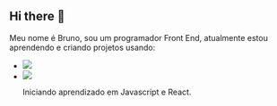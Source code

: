 ## Hi there :raised_hands:

 Meu nome é Bruno, sou um programador Front End, atualmente estou aprendendo e criando projetos usando:
 
  - <img src="https://img.shields.io/badge/HTML-239120?style=for-the-badge&logo=html5&logoColor=white"/>
  - <img src="https://img.shields.io/badge/CSS-239120?&style=for-the-badge&logo=css3&logoColor=white"/>
  
    Iniciando aprendizado em Javascript e React.  
